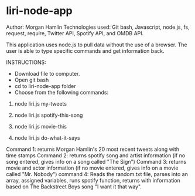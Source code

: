 # liri-node-app
Author: Morgan Hamlin 
Technologies used: Git bash, Javascript, node.js, fs, request, require, Twitter API, Spotify API, and OMDB API.

This application uses node.js to pull data without the use of a browser. The user is able to type specific commands and get information back. 

INSTRUCTIONS: 
- Download file to computer. 
- Open git bash 
- cd to liri-node-app folder
- Choose from the following commands: 

1. node liri.js my-tweets 

2. node liri.js spotify-this-song <enter song here>

3. node liri.js movie-this <enter movie title here>

4. node liri.js do-what-it-says

Command 1: returns Morgan Hamlin's 20 most recent tweets along with time stamps 
Command 2: returns spotify song and artist information (if no song entered, gives info on a song called "The Sign")
Command 3: returns movie and actor information (if no movie entered, gives info on a movie called "Mr. Nobody")
command 4: Reads the random.txt file, parses into an array, assigned variables, runs spotify function, returns with information based on The Backstreet Boys song "I want it that way".